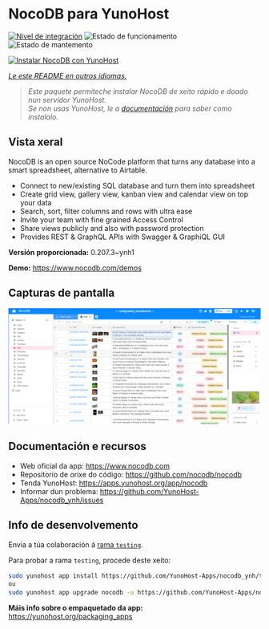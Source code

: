 <!--
NOTA: Este README foi creado automáticamente por <https://github.com/YunoHost/apps/tree/master/tools/readme_generator>
NON debe editarse manualmente.
-->

# NocoDB para YunoHost

[![Nivel de integración](https://dash.yunohost.org/integration/nocodb.svg)](https://dash.yunohost.org/appci/app/nocodb) ![Estado de funcionamento](https://ci-apps.yunohost.org/ci/badges/nocodb.status.svg) ![Estado de mantemento](https://ci-apps.yunohost.org/ci/badges/nocodb.maintain.svg)

[![Instalar NocoDB con YunoHost](https://install-app.yunohost.org/install-with-yunohost.svg)](https://install-app.yunohost.org/?app=nocodb)

*[Le este README en outros idiomas.](./ALL_README.md)*

> *Este paquete permíteche instalar NocoDB de xeito rápido e doado nun servidor YunoHost.*  
> *Se non usas YunoHost, le a [documentación](https://yunohost.org/install) para saber como instalalo.*

## Vista xeral

NocoDB is an open source NoCode platform that turns any database into a smart spreadsheet, alternative to Airtable.

* Connect to new/existing SQL database and turn them into spreadsheet
* Create grid view, gallery view, kanban view and calendar view on top your data
* Search, sort, filter columns and rows with ultra ease
* Invite your team with fine grained Access Control
* Share views publicly and also with password protection
* Provides REST & GraphQL APIs with Swagger & GraphiQL GUI


**Versión proporcionada:** 0.207.3~ynh1

**Demo:** <https://www.nocodb.com/demos>

## Capturas de pantalla

![Captura de pantalla de NocoDB](./doc/screenshots/screenshot.png)

## Documentación e recursos

- Web oficial da app: <https://www.nocodb.com>
- Repositorio de orixe do código: <https://github.com/nocodb/nocodb>
- Tenda YunoHost: <https://apps.yunohost.org/app/nocodb>
- Informar dun problema: <https://github.com/YunoHost-Apps/nocodb_ynh/issues>

## Info de desenvolvemento

Envía a túa colaboración á [rama `testing`](https://github.com/YunoHost-Apps/nocodb_ynh/tree/testing).

Para probar a rama `testing`, procede deste xeito:

```bash
sudo yunohost app install https://github.com/YunoHost-Apps/nocodb_ynh/tree/testing --debug
ou
sudo yunohost app upgrade nocodb -u https://github.com/YunoHost-Apps/nocodb_ynh/tree/testing --debug
```

**Máis info sobre o empaquetado da app:** <https://yunohost.org/packaging_apps>
